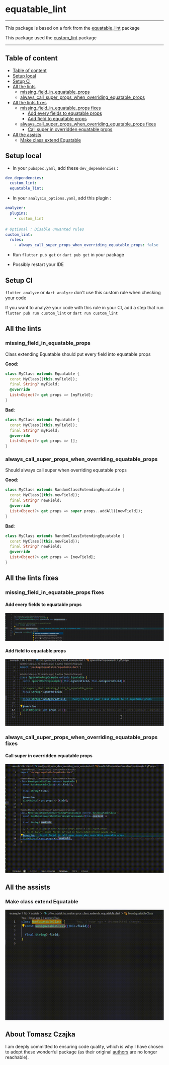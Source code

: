 # equatable_lint

---

This package is based on a fork from the [equatable_lint](https://pub.dev/packages/equatable_lint) package

This package used the [custom_lint](https://github.com/invertase/dart_custom_lint) package

---

## Table of content

- [Table of content](#table-of-content)
- [Setup local](#setup-local)
- [Setup CI](#setup-ci)
- [All the lints](#all-the-lints)
  - [missing\_field\_in\_equatable_props](#missing_field_in_equatable_props)
  - [always\_call\_super\_props\_when\_overriding\_equatable\_props](#always_call_super_props_when_overriding_equatable_props)
- [All the lints fixes](#all-the-lints-fixes)
  - [missing\_field\_in\_equatable_props fixes](#missing_field_in_equatable_props-fixes)
    - [Add every fields to equatable props](#add-every-fields-to-equatable-props)
    - [Add field to equatable props](#add-field-to-equatable-props)
  - [always\_call\_super\_props\_when\_overriding\_equatable\_props fixes](#always_call_super_props_when_overriding_equatable_props-fixes)
    - [Call super in overridden equatable props](#call-super-in-overridden-equatable-props)
- [All the assists](#all-the-assists)
  - [Make class extend Equatable](#make-class-extend-equatable)

## Setup local

- In your `pubspec.yaml`, add these `dev_dependencies` :

```yaml
dev_dependencies:
  custom_lint:
  equatable_lint:
```

- In your `analysis_options.yaml`, add this plugin :

```yaml
analyzer:
  plugins:
    - custom_lint

# Optional : Disable unwanted rules
custom_lint:
  rules:
    - always_call_super_props_when_overriding_equatable_props: false
```

- Run `flutter pub get` or `dart pub get` in your package

- Possibly restart your IDE

## Setup CI

`flutter analyze` or `dart analyze` don't use this custom rule when checking your code

If you want to analyze your code with this rule in your CI, add a step that run `flutter pub run custom_lint` or `dart run custom_lint`

## All the lints

### missing_field_in_equatable_props

Class extending Equatable should put every field into equatable props

**Good**:

```dart
class MyClass extends Equatable {
  const MyClass({this.myField});
  final String? myField;
  @override
  List<Object?> get props => [myField];
}
```

**Bad**:

```dart
class MyClass extends Equatable {
  const MyClass({this.myField});
  final String? myField;
  @override
  List<Object?> get props => [];
}
```

### always_call_super_props_when_overriding_equatable_props

Should always call super when overriding equatable props

**Good**:

```dart
class MyClass extends RandomClassExtendingEquatable {
  const MyClass({this.newField});
  final String? newField;
  @override
  List<Object?> get props => super.props..addAll([newField]);
}
```

**Bad**:

```dart
class MyClass extends RandomClassExtendingEquatable {
  const MyClass({this.newField});
  final String? newField;
  @override
  List<Object?> get props => [newField];
}
```

## All the lints fixes

### missing_field_in_equatable_props fixes

#### Add every fields to equatable props

![Add every fields to equatable props sample](https://raw.githubusercontent.com/TomaszCz/equatable_lint/main/resources/add_every_fields_to_equatable_props.gif)

#### Add field to equatable props

![Add field to equatable props sample](https://raw.githubusercontent.com/TomaszCz/equatable_lint/main/resources/add_field_to_equatable_props.gif)

### always_call_super_props_when_overriding_equatable_props fixes

#### Call super in overridden equatable props

![Call super in overridden equatable props sample](https://raw.githubusercontent.com/TomaszCz/equatable_lint/main/resources/call_super_in_overridden_equatable_props.gif)

## All the assists

### Make class extend Equatable

![Make class extend Equatable sample](https://raw.githubusercontent.com/TomaszCz/equatable_lint/main/resources/make_class_extend_equatable.gif)

## About Tomasz Czajka

I am deeply committed to ensuring code quality, which is why I have chosen to adopt these wonderful package (as their original [authors](https://github.com/Bendix20/equatable_lint?tab=readme-ov-file#-about-bam) are no longer reachable).

